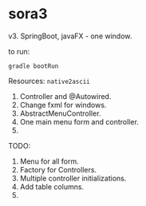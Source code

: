# sora3

v3. SpringBoot, javaFX - one window.

to run:

`gradle bootRun`


Resources: `native2ascii`

1. Controller and @Autowired.
2. Change fxml for windows.
3. AbstractMenuController.
4. One main menu form and controller.
5.



TODO:
1. Menu for all form.
2. Factory for Controllers.
3. Multiple controller initializations.
4. Add table columns.
5.